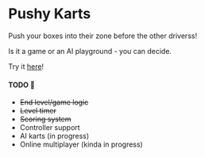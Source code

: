 # Pushy Karts

Push your boxes into their zone before the other driverss!

Is it a game or an AI playground - you can decide.

Try it [here](https://pushy-karts.glitch.me/)!


#### TODO 🚧

* ~~End level/game logic~~
* ~~Level timer~~
* ~~Scoring system~~
* Controller support
* AI karts (in progress)
* Online multiplayer (kinda in progress)